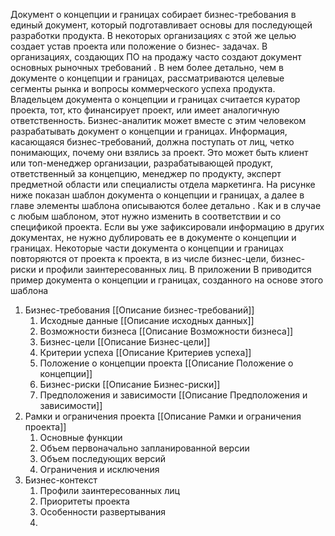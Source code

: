 Документ о концепции и границах собирает бизнес-требования в единый документ, который подготавливает основы для последующей разработки продукта. В некоторых организациях с этой же целью создает устав проекта или положение о бизнес- задачах. В организациях, создающих ПО на продажу часто создают документ основных рыночных требований . В нем более детально, чем в документе о концепции и границах, рассматриваются целевые сегменты рынка и вопросы коммерческого успеха продукта. 
Владельцем документа о концепции и границах считается куратор проекта, тот, кто финансирует проект,  или имеет аналогичную ответственность. Бизнес-аналитик может вместе с этим человеком разрабатывать документ о концепции и границах. Информация, касающаяся бизнес-требований, должна поступать от лиц, четко понимающих, почему они взялись за проект. Это может быть клиент или топ-менеджер организации, разрабатывающей продукт, ответственный за концепцию, менеджер по продукту, эксперт предметной области или специалисты отдела маркетинга. 
На рисунке ниже показан шаблон документа о концепции и границах, а далее в главе элементы шаблона описываются более детально . Как и в случае с любым шаблоном, этот нужно изменить в соответствии и со спецификой проекта. Если вы уже зафиксировали информацию в других документах, не нужно дублировать ее в документе о концепции и границах. Некоторые части документа о концепции и границах повторяются от проекта к проекта, в из числе бизнес-цели, бизнес-риски и профили заинтересованных лиц. В  приложении  В приводится пример документа о концепции и границах, созданного на основе этого шаблона 

1. Бизнес-требования [[Описание бизнес-требований]]
	1. Исходные данные [[Описание исходных данных]]
	2. Возможности бизнеса [[Описание Возможности бизнеса]]
	3. Бизнес-цели [[Описание Бизнес-цели]]
	4. Критерии успеха [[Описание Критериев успеха]]
	5. Положение о концепции проекта [[Описание Положение о концепции]]
	6. Бизнес-риски [[Описание Бизнес-риски]]
	7. Предположения и зависимости [[Описание Предположения и зависимости]]
2. Рамки и ограничения проекта [[Описание Рамки и ограничения проекта]]
	1. Основные функции 
	2. Объем первоначально запланированной версии 
	3. Объем последующих версий 
	4. Ограничения и исключения 
3. Бизнес-контекст 
	1. Профили заинтересованных лиц
	2. Приоритеты проекта 
	3. Особенности развертывания
	4. 